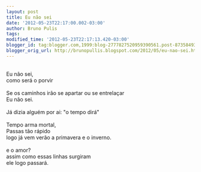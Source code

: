 ```yaml
---
layout: post
title: Eu não sei
date: '2012-05-23T22:17:00.002-03:00'
author: Bruno Pulis
tags: 
modified_time: '2012-05-23T22:17:13.420-03:00'
blogger_id: tag:blogger.com,1999:blog-2777827520959390561.post-8735849369839336294
blogger_orig_url: http://brunopullis.blogspot.com/2012/05/eu-nao-sei.html
---
```


<br />Eu não sei,<br />como será o porvir<br /><br />Se os caminhos irão se apartar ou se entrelaçar<br />Eu não sei.<br /><br />Já dizia alguém por ai: "o tempo dirá"<br /><br />Tempo arma mortal,<br />Passas tão rápido<br />logo já vem verão a primavera e o inverno.<br /><br />e o amor?<br />assim como essas linhas surgiram<br />ele logo passará.<br />